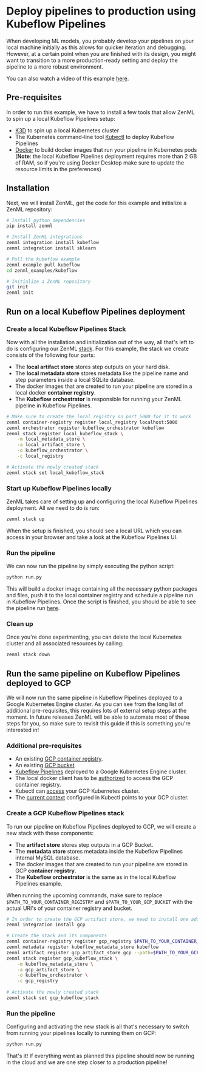 # Deploy pipelines to production using Kubeflow Pipelines

When developing ML models, you probably develop your pipelines on your local machine initially as this allows for quicker iteration and debugging.
However, at a certain point when you are finished with its design, you might want to transition to a more production-ready setting and deploy the pipeline to a more robust environment.

You can also watch a video of this example [here](https://www.youtube.com/watch?v=b5TXRYkdL3w).

## Pre-requisites

In order to run this example, we have to install a few tools that allow ZenML to spin up a local Kubeflow Pipelines setup:

* [K3D](https://k3d.io/v5.2.1/#installation) to spin up a local Kubernetes cluster
* The Kubernetes command-line tool [Kubectl](https://kubernetes.io/docs/tasks/tools/#kubectl) to deploy Kubeflow Pipelines
* [Docker](https://docs.docker.com/get-docker/) to build docker images that run your pipeline in Kubernetes pods (**Note**: the local Kubeflow Pipelines deployment requires more than 2 GB of RAM, so if you're using Docker Desktop make sure to update the resource limits in the preferences)


## Installation

Next, we will install ZenML, get the code for this example and initialize a ZenML repository:

```bash
# Install python dependencies
pip install zenml

# Install ZenML integrations
zenml integration install kubeflow  
zenml integration install sklearn  

# Pull the kubeflow example
zenml example pull kubeflow
cd zenml_examples/kubeflow

# Initialize a ZenML repository
git init
zenml init
```

## Run on a local Kubeflow Pipelines deployment

### Create a local Kubeflow Pipelines Stack

Now with all the installation and initialization out of the way, all that's left to do is configuring our ZenML [stack](https://docs.zenml.io/core-concepts).
For this example, the stack we create consists of the following four parts:
* The **local artifact store** stores step outputs on your hard disk. 
* The **local metadata store** stores metadata like the pipeline name and step parameters inside a local SQLite database.
* The docker images that are created to run your pipeline are stored in a local docker **container registry**.
* The **Kubeflow orchestrator** is responsible for running your ZenML pipeline in Kubeflow Pipelines.

```bash
# Make sure to create the local registry on port 5000 for it to work 
zenml container-registry register local_registry localhost:5000
zenml orchestrator register kubeflow_orchestrator kubeflow
zenml stack register local_kubeflow_stack \
    -m local_metadata_store \
    -a local_artifact_store \
    -o kubeflow_orchestrator \
    -c local_registry

# Activate the newly created stack
zenml stack set local_kubeflow_stack
```

### Start up Kubeflow Pipelines locally
ZenML takes care of setting up and configuring the local Kubeflow Pipelines deployment. All we need to do is run:
```bash
zenml stack up
```
When the setup is finished, you should see a local URL which you can access in your browser and take a look at the Kubeflow Pipelines UI.


### Run the pipeline
We can now run the pipeline by simply executing the python script:

```bash
python run.py
```

This will build a docker image containing all the necessary python packages and files, push it to the local container registry and schedule a pipeline run in Kubeflow Pipelines.
Once the script is finished, you should be able to see the pipeline run [here](http://localhost:8080/#/runs).

### Clean up
Once you're done experimenting, you can delete the local Kubernetes cluster and all associated resources by calling:

```bash
zenml stack down
```

## Run the same pipeline on Kubeflow Pipelines deployed to GCP

We will now run the same pipeline in Kubeflow Pipelines deployed to a Google Kubernetes Engine cluster. 
As you can see from the long list of additional pre-requisites, this requires lots of external setup steps at the moment.
In future releases ZenML will be able to automate most of these steps for you, so make sure to revisit this guide if this is something you're interested in!

### Additional pre-requisites

* An existing [GCP container registry](https://cloud.google.com/container-registry/docs).
* An existing [GCP bucket](https://cloud.google.com/storage/docs/creating-buckets).
* [Kubeflow Pipelines](https://www.kubeflow.org/docs/distributions/gke/deploy/overview/) deployed to a Google Kubernetes Engine cluster.
* The local docker client has to be [authorized](https://cloud.google.com/container-registry/docs/advanced-authentication) to access the GCP container registry.
* Kubectl can [access](https://cloud.google.com/kubernetes-engine/docs/how-to/cluster-access-for-kubectl) your GCP Kubernetes cluster.
* The [current context](https://kubernetes.io/docs/reference/kubectl/cheatsheet/#kubectl-context-and-configuration) configured in Kubectl points to your GCP cluster. 

### Create a GCP Kubeflow Pipelines stack

To run our pipeline on Kubeflow Pipelines deployed to GCP, we will create a new stack with these components:
* The **artifact store** stores step outputs in a GCP Bucket. 
* The **metadata store** stores metadata inside the Kubeflow Pipelines internal MySQL database.
* The docker images that are created to run your pipeline are stored in GCP **container registry**.
* The **Kubeflow orchestrator** is the same as in the local Kubeflow Pipelines example.

When running the upcoming commands, make sure to replace `$PATH_TO_YOUR_CONTAINER_REGISTRY` and `$PATH_TO_YOUR_GCP_BUCKET` with the actual URI's of your container registry and bucket.

```bash
# In order to create the GCP artifact store, we need to install one additional ZenML integration:
zenml integration install gcp

# Create the stack and its components
zenml container-registry register gcp_registry $PATH_TO_YOUR_CONTAINER_REGISTRY
zenml metadata register kubeflow_metadata_store kubeflow
zenml artifact register gcp_artifact_store gcp --path=$PATH_TO_YOUR_GCP_BUCKET
zenml stack register gcp_kubeflow_stack \
    -m kubeflow_metadata_store \
    -a gcp_artifact_store \
    -o kubeflow_orchestrator \
    -c gcp_registry
    
# Activate the newly created stack
zenml stack set gcp_kubeflow_stack
```

### Run the pipeline

Configuring and activating the new stack is all that's necessary to switch from running your pipelines locally to running them on GCP:

```bash
python run.py
```

That's it! If everything went as planned this pipeline should now be running in the cloud and we are one step closer to a production pipeline!
